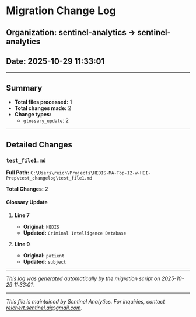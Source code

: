 # Migration Change Log
## Organization: sentinel-analytics → sentinel-analytics
## Date: 2025-10-29 11:33:01

---

## Summary

- **Total files processed:** 1
- **Total changes made:** 2
- **Change types:**
  - `glossary_update`: 2

---

## Detailed Changes


### `test_file1.md`

**Full Path:** `C:\Users\reich\Projects\HEDIS-MA-Top-12-w-HEI-Prep\test_changelog\test_file1.md`

**Total Changes:** 2

#### Glossary Update

1. **Line 7**
   - **Original:** `HEDIS`
   - **Updated:** `Criminal Intelligence Database`

2. **Line 9**
   - **Original:** `patient`
   - **Updated:** `subject`


---

*This log was generated automatically by the migration script on 2025-10-29 11:33:01.*


---
*This file is maintained by Sentinel Analytics. For inquiries, contact reichert.sentinel.ai@gmail.com.*
